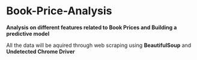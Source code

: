 # Book-Price-Analysis

**Analysis on different features related to Book Prices and Building a predictive model**

All the data will be aquired through web scraping using **BeautifulSoup** and **Undetected Chrome Driver**
